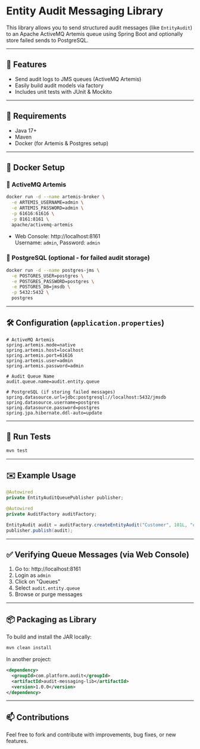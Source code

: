 # Entity Audit Messaging Library

This library allows you to send structured audit messages (like `EntityAudit`) to an Apache ActiveMQ Artemis queue using Spring Boot and optionally store failed sends to PostgreSQL.

---

## 🚀 Features
- Send audit logs to JMS queues (ActiveMQ Artemis)
- Easily build audit models via factory
- Includes unit tests with JUnit & Mockito

---

## 🧱 Requirements
- Java 17+
- Maven
- Docker (for Artemis & Postgres setup)

---

## 🐳 Docker Setup

### 🔸 ActiveMQ Artemis
```bash
docker run -d --name artemis-broker \
  -e ARTEMIS_USERNAME=admin \
  -e ARTEMIS_PASSWORD=admin \
  -p 61616:61616 \
  -p 8161:8161 \
  apache/activemq-artemis
```

- Web Console: http://localhost:8161  
  Username: `admin`, Password: `admin`

### 🔸 PostgreSQL (optional - for failed audit storage)
```bash
docker run -d --name postgres-jms \
  -e POSTGRES_USER=postgres \
  -e POSTGRES_PASSWORD=postgres \
  -e POSTGRES_DB=jmsdb \
  -p 5432:5432 \
  postgres
```

---

## 🛠️ Configuration (`application.properties`)
```properties
# ActiveMQ Artemis
spring.artemis.mode=native
spring.artemis.host=localhost
spring.artemis.port=61616
spring.artemis.user=admin
spring.artemis.password=admin

# Audit Queue Name
audit.queue.name=audit.entity.queue

# PostgreSQL (if storing failed messages)
spring.datasource.url=jdbc:postgresql://localhost:5432/jmsdb
spring.datasource.username=postgres
spring.datasource.password=postgres
spring.jpa.hibernate.ddl-auto=update
```

---

## 🧪 Run Tests
```bash
mvn test
```

---

## ✉️ Example Usage
```java
@Autowired
private EntityAuditQueuePublisher publisher;

@Autowired
private AuditFactory auditFactory;

EntityAudit audit = auditFactory.createEntityAudit("Customer", 101L, "created new record");
publisher.publish(audit);
```

---

## ✅ Verifying Queue Messages (via Web Console)
1. Go to: http://localhost:8161
2. Login as `admin`
3. Click on "Queues"
4. Select `audit.entity.queue`
5. Browse or purge messages

---

## 📦 Packaging as Library
To build and install the JAR locally:
```bash
mvn clean install
```

In another project:
```xml
<dependency>
  <groupId>com.platform.audit</groupId>
  <artifactId>audit-messaging-lib</artifactId>
  <version>1.0.0</version>
</dependency>
```

---

## 📫 Contributions
Feel free to fork and contribute with improvements, bug fixes, or new features.

